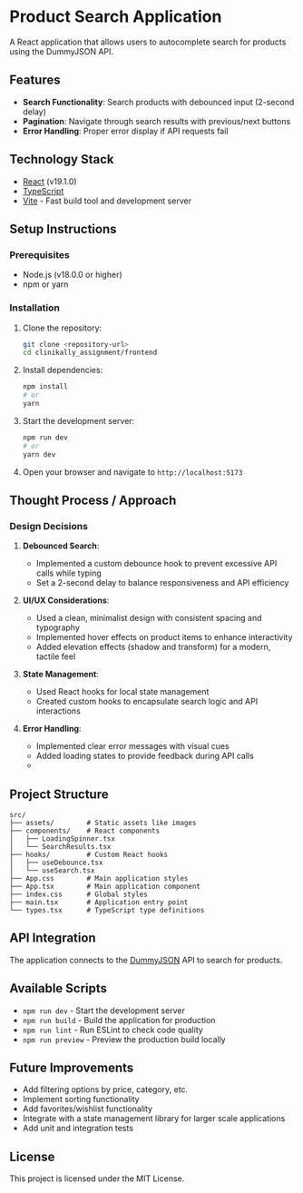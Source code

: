 # Product Search Application

A React application that allows users to autocomplete search for products using the DummyJSON API.

## Features

- **Search Functionality**: Search products with debounced input (2-second delay)
- **Pagination**: Navigate through search results with previous/next buttons
- **Error Handling**: Proper error display if API requests fail

## Technology Stack

- [React](https://react.dev/) (v19.1.0)
- [TypeScript](https://www.typescriptlang.org/)
- [Vite](https://vitejs.dev/) - Fast build tool and development server

## Setup Instructions

### Prerequisites

- Node.js (v18.0.0 or higher)
- npm or yarn

### Installation

1. Clone the repository:
   ```bash
   git clone <repository-url>
   cd clinikally_assignment/frontend
   ```

2. Install dependencies:
   ```bash
   npm install
   # or
   yarn
   ```

3. Start the development server:
   ```bash
   npm run dev
   # or
   yarn dev
   ```

4. Open your browser and navigate to `http://localhost:5173`

## Thought Process / Approach

### Design Decisions

1. **Debounced Search**:
   - Implemented a custom debounce hook to prevent excessive API calls while typing
   - Set a 2-second delay to balance responsiveness and API efficiency

2. **UI/UX Considerations**:
   - Used a clean, minimalist design with consistent spacing and typography
   - Implemented hover effects on product items to enhance interactivity
   - Added elevation effects (shadow and transform) for a modern, tactile feel

3. **State Management**:
   - Used React hooks for local state management
   - Created custom hooks to encapsulate search logic and API interactions

4. **Error Handling**:
   - Implemented clear error messages with visual cues
   - Added loading states to provide feedback during API calls
   - 
## Project Structure

```
src/
├── assets/        # Static assets like images
├── components/    # React components
│   ├── LoadingSpinner.tsx
│   └── SearchResults.tsx
├── hooks/         # Custom React hooks
│   ├── useDebounce.tsx
│   └── useSearch.tsx
├── App.css        # Main application styles
├── App.tsx        # Main application component
├── index.css      # Global styles
├── main.tsx       # Application entry point
└── types.tsx      # TypeScript type definitions
```

## API Integration

The application connects to the [DummyJSON](https://dummyjson.com/) API to search for products.

## Available Scripts

- `npm run dev` - Start the development server
- `npm run build` - Build the application for production
- `npm run lint` - Run ESLint to check code quality
- `npm run preview` - Preview the production build locally

## Future Improvements

- Add filtering options by price, category, etc.
- Implement sorting functionality
- Add favorites/wishlist functionality
- Integrate with a state management library for larger scale applications
- Add unit and integration tests

## License

This project is licensed under the MIT License.